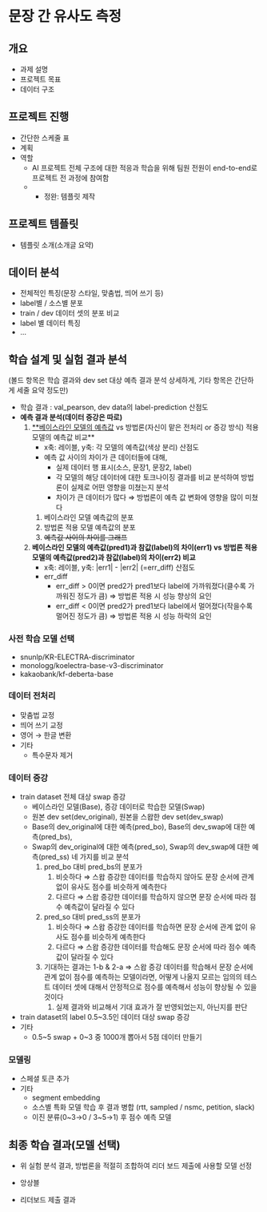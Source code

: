 # **문장 간 유사도 측정**

## 개요

- 과제 설명
- 프로젝트 목표
- 데이터 구조

## 프로젝트 진행

- 간단한 스케줄 표
- 계획
- 역할
    - AI 프로젝트 전체 구조에 대한 적응과 학습을 위해 팀원 전원이 end-to-end로 프로젝트 전 과정에 참여함
    - + 정완: 템플릿 제작

## 프로젝트 템플릿

- 템플릿 소개(소개글 요약)

## 데이터 분석

- 전체적인 특징(문장 스타일, 맞춤법, 띄어 쓰기 등)
- label별 / 소스별 분포
- train / dev 데이터 셋의 분포 비교
- label 별 데이터 특징
- …

## 학습 설계 및 실험 결과 분석

(볼드 항목은 학습 결과와 dev set 대상 예측 결과 분석 상세하게, 기타 항목은 간단하게 세줄 요약 정도만)

- 학습 결과 : val_pearson, dev data의 label-prediction 산점도
- **예측 결과 분석(데이터 증강은 따로)**
    1. [**베이스라인 모델의 예측값](https://www.notion.so/Baseline-a313bf8efe7449c4b5e69643bcb5c4bf?pvs=21) vs 방법론(자신이 맡은 전처리 or 증강 방식) 적용 모델의 예측값 비교**
        - x축: 레이블, y축: 각 모델의 예측값(색상 분리) 산점도
        - 예측 값 사이의 차이가 큰 데이터들에 대해,
            - 실제 데이터 행 표시(소스, 문장1, 문장2, label)
            - 각 모델의 해당 데이터에 대한 토크나이징 결과를 비교 분석하여 방법론이 실제로 어떤 영향을 미쳤는지 분석
            - 차이가 큰 데이터가 많다 ⇒ 방법론이 예측 값 변화에 영향을 많이 미쳤다
        1. 베이스라인 모델 예측값의 분포
        2. 방법론 적용 모델 예측값의 분포
        3. ~~예측값 사이의 차이를 그래프~~
    2. **베이스라인 모델의 예측값(pred1)과 참값(label)의 차이(err1) vs 방법론 적용 모델의 예측값(pred2)과 참값(label)의 차이(err2) 비교**
        - x축: 레이블, y축: |err1| - |err2| (=err_diff) 산점도
        - err_diff
            - err_diff > 0이면 pred2가 pred1보다 label에 가까워졌다(클수록 가까워진 정도가 큼) ⇒ 방법론 적용 시 성능 향상의 요인
            - err_diff < 0이면 pred2가 pred1보다 label에서 멀어졌다(작을수록 멀어진 정도가 큼) ⇒ 방법론 적용 시 성능 하락의 요인

### 사전 학습 모델 선택

- snunlp/KR-ELECTRA-discriminator
- monologg/koelectra-base-v3-discriminator
- kakaobank/kf-deberta-base

### 데이터 전처리

- 맞춤법 교정
- 띄어 쓰기 교정
- 영어 → 한글 변환
- 기타
    - 특수문자 제거

### 데이터 증강

- train dataset 전체 대상 swap 증강
    - 베이스라인 모델(Base), 증강 데이터로 학습한 모델(Swap)
    - 원본 dev set(dev_original), 원본을 스왑한 dev set(dev_swap)
    - Base의 dev_original에 대한 예측(pred_bo), Base의 dev_swap에 대한 예측(pred_bs),
    - Swap의 dev_original에 대한 예측(pred_so), Swap의 dev_swap에 대한 예측(pred_ss) 네 가지를 비교 분석
        1. pred_bo 대비 pred_bs의 분포가
            1. 비슷하다 ⇒ 스왑 증강한 데이터를 학습하지 않아도 문장 순서에 관계 없이 유사도 점수를 비슷하게 예측한다
            2. 다르다 ⇒ 스왑 증강한 데이터를 학습하지 않으면 문장 순서에 따라 점수 예측값이 달라질 수 있다
        2. pred_so 대비 pred_ss의 분포가
            1. 비슷하다 ⇒ 스왑 증강한 데이터를 학습하면 문장 순서에 관계 없이 유사도 점수를 비슷하게 예측한다
            2. 다르다 ⇒ 스왑 증강한 데이터를 학습해도 문장 순서에 따라 점수 예측값이 달라질 수 있다
        3. 기대하는 결과는 1-b & 2-a ⇒ 스왑 증강 데이터를 학습해서 문장 순서에 관계 없이 점수를 예측하는 모델이라면, 어떻게 나올지 모르는 임의의 테스트 데이터 셋에 대해서 안정적으로 점수를 예측해서 성능이 향상될 수 있을 것이다
            1. 실제 결과와 비교해서 기대 효과가 잘 반영되었는지, 아닌지를 판단
- train dataset의 label 0.5~3.5인 데이터 대상 swap 증강
- 기타
    - 0.5~5 swap + 0~3 중 1000개 뽑아서 5점 데이터 만들기

### 모델링

- 스페셜 토큰 추가
- 기타
    - segment embedding
    - 소스별 특화 모델 학습 후 결과 병합 (rtt, sampled / nsmc, petition, slack)
    - 이진 분류(0~3→0 / 3~5→1) 후 점수 예측 모델

## 최종 학습 결과(모델 선택)

- 위 실험 분석 결과, 방법론을 적절히 조합하여 리더 보드 제출에 사용할 모델 선정

- 앙상블

- 리더보드 제출 결과
